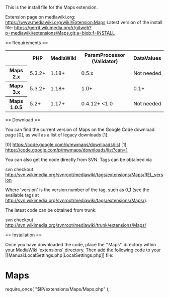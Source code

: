 This is the install file for the Maps extension.
	
Extension page on mediawiki.org: https://www.mediawiki.org/wiki/Extension:Maps
Latest version of the install file: https://gerrit.wikimedia.org/r/gitweb?p=mediawiki/extensions/Maps.git;a=blob;f=INSTALL


== Requirements ==

<table>
	<tr>
		<th></th>
		<th>PHP</th>
		<th>MediaWiki</th>
		<th>ParamProcessor (Validator)</th>
		<th>DataValues</th>
	</tr>
	<tr>
		<th>Maps 2.x</th>
		<td>5.3.2+</td>
		<td>1.18+</td>
		<td>0.5.x</td>
		<td>Not needed</td>
	</tr>
	<tr>
		<th>Maps 3.x</th>
		<td>5.3.2+</td>
		<td>1.18+</td>
		<td>1.0+</td>
		<td>0.1+</td>
	</tr>
	<tr>
		<th>Maps 1.0.5</th>
		<td>5.2+</td>
		<td>1.17+</td>
		<td>0.4.12+ &lt;1.0</td>
		<td>Not needed</td>
	</tr>
</table>

== Download ==

You can find the current version of Maps on the Google Code download page [0],
as well as a list of legacy downloads [1].

[0] https://code.google.com/p/mwmaps/downloads/list
[1] https://code.google.com/p/mwmaps/downloads/list?can=1

You can also get the code directly from SVN. Tags can be obtained via

 svn checkout http://svn.wikimedia.org/svnroot/mediawiki/tags/extensions/Maps/REL_version

Where 'version' is the version number of the tag, such as 0_1
(see the available tags at http://svn.wikimedia.org/svnroot/mediawiki/tags/extensions/Maps/).

The latest code can be obtained from trunk:

 svn checkout http://svn.wikimedia.org/svnroot/mediawiki/trunk/extensions/Maps/

== Installation ==

Once you have downloaded the code, place the ''Maps'' directory within your MediaWiki
'extensions' directory. Then add the following code to your [[Manual:LocalSettings.php|LocalSettings.php]] file:

# Maps
require_once( "$IP/extensions/Maps/Maps.php" );
